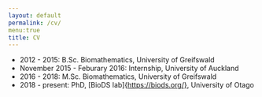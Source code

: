 ```yaml
---
layout: default
permalink: /cv/
menu:true
title: CV
---
```


- 2012 - 2015: B.Sc. Biomathematics, University of Greifswald
- November 2015 - Feburary 2016: Internship, University of Auckland
- 2016 - 2018: M.Sc. Biomathematics, University of Greifswald
- 2018 - present: PhD, [BioDS lab]{https://biods.org/}, University of Otago
